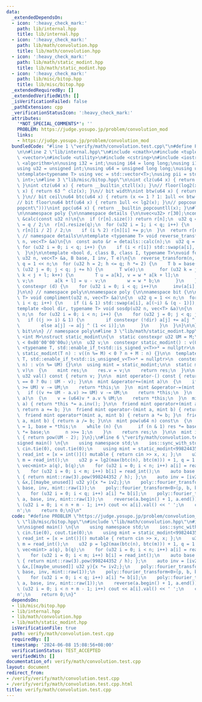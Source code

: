 ```yaml
---
data:
  _extendedDependsOn:
  - icon: ':heavy_check_mark:'
    path: lib/internal.hpp
    title: lib/internal.hpp
  - icon: ':heavy_check_mark:'
    path: lib/math/convolution.hpp
    title: lib/math/convolution.hpp
  - icon: ':heavy_check_mark:'
    path: lib/math/static_modint.hpp
    title: lib/math/static_modint.hpp
  - icon: ':heavy_check_mark:'
    path: lib/misc/bitop.hpp
    title: lib/misc/bitop.hpp
  _extendedRequiredBy: []
  _extendedVerifiedWith: []
  _isVerificationFailed: false
  _pathExtension: cpp
  _verificationStatusIcon: ':heavy_check_mark:'
  attributes:
    '*NOT_SPECIAL_COMMENTS*': ''
    PROBLEM: https://judge.yosupo.jp/problem/convolution_mod
    links:
    - https://judge.yosupo.jp/problem/convolution_mod
  bundledCode: "#line 1 \"verify/math/convolution.test.cpp\"\n#define PROBLEM \"https://judge.yosupo.jp/problem/convolution_mod\"\
    \n\n#line 2 \"lib/internal.hpp\"\n#include <cmath>\n#include <tuple>\n#include\
    \ <vector>\n#include <utility>\n#include <cstring>\n#include <iostream>\n#include\
    \ <algorithm>\n\nusing i32 = int;\nusing i64 = long long;\nusing i128 = __int128_t;\n\
    using u32 = unsigned int;\nusing u64 = unsigned long long;\nusing u128 = __uint128_t;\n\
    \ntemplate<typename T> using vec = std::vector<T>;\nusing pii = std::pair<int,\
    \ int>;\n#line 3 \"lib/misc/bitop.hpp\"\n\nint clz(u64 x) { return __builtin_clzll(x);\
    \ }\nint ctz(u64 x) { return __builtin_ctzll(x); }\n// floor(log2(x))\nint lg2(u64\
    \ x) { return 63 ^ clz(x); }\n// bit width\nint btw(u64 x) { return lg2(x) + 1;\
    \ }\n// bit ceil\nu64 btc(u64 x) { return (x <= 1 ? 1: 1ull << btw(x - 1)); }\n\
    // bit floor\nu64 btf(u64 x) { return 1ull << lg2(x); }\n// popcount\n__attribute__((target(\"\
    popcnt\")))\nint ppc(u64 x) { return __builtin_popcountll(x); }\n#line 3 \"lib/math/convolution.hpp\"\
    \n\nnamespace poly {\n\nnamespace details {\n\nvec<u32> r[30];\nconst vec<u32>\
    \ &calc(const u32 n)\n{\n  if (r[n].size()) return r[n];\n  u32 q = 1 << n, p\
    \ = q / 2;\n  r[n].resize(q);\n  for (u32 i = 1; i < q; i++) {\n    r[n][i] =\
    \ r[n][i / 2] / 2;\n    if (i % 2) r[n][i] += p;\n  }\n  return r[n];\n}\n\n}\
    \ // namespace details\n\ntemplate <typename T> void reverse_transform(const u32\
    \ n, vec<T> &a)\n{\n  const auto &r = details::calc(n);\n  u32 q = 1 << n;\n \
    \ for (u32 i = 0; i < q; i++) {\n    if (i < r[i]) std::swap(a[i], a[r[i]]);\n\
    \  }\n}\n\ntemplate <bool d, class B, class I, typename T>\nvoid fourier_transform(const\
    \ u32 n, vec<T> &a, B base, I inv, T e)\n{\n  reverse_transform(n, a);\n  u32\
    \ q = 1 << n;\n  for (u32 h = 2; h <= q; h *= 2) {\n    T b = base(h);\n    for\
    \ (u32 j = 0; j < q; j += h) {\n      T w(e);\n      for (u32 k = j, l = h / 2;\
    \ k < j + l; k++) {\n        T u = a[k], v = w * a[k + l];\n        a[k] = u +\
    \ v;\n        a[k + l] = u - v;\n        w = w * b;\n      }\n    }\n  }\n  if\
    \ constexpr (d) {\n    for (u32 i = 0; i < q; i++)\n      inv(a[i], q);\n  }\n\
    }\n\n} // namespace poly\n\nnamespace poly {\n\nnamespace bit {\n\ntemplate <typename\
    \ T> void compliment(u32 n, vec<T> &a)\n{\n  u32 q = 1 << n;\n  for (u32 i = 0;\
    \ i < q; i++) {\n    if (i & 1) std::swap(a[i], a[(~i) & (q - 1)]);\n  }\n}\n\n\
    template <bool dir, typename T> void sosdp(u32 n, vec<T> &a)\n{\n  u32 q = 1 <<\
    \ n;\n  for (u32 i = 0; i < n; i++) {\n    for (u32 j = 0; j < q; j++) {\n   \
    \   if ((j >> i) & 1) {\n        if constexpr (!dir) a[j] += a[j ^ (1 << i)];\n\
    \        else a[j] -= a[j ^ (1 << i)];\n      }\n    }\n  }\n}\n\n} // namespace\
    \ bit\n\n} // namespace poly\n#line 3 \"lib/math/static_modint.hpp\"\n\ntemplate\
    \ <int M>\nstruct static_modint\n{\n  static constexpr u32 UM = M;\n  static_assert(UM\
    \ < 0x80'00'00'00u);\n\n  u32 v;\n  constexpr static_modint() : v(0) {}\n\n  template\
    \ <typename T, std::enable_if_t<std::is_signed_v<T>>* = nullptr>\n  constexpr\
    \ static_modint(T n) : v((n %= M) < 0 ? n + M : n) {}\n\n  template <typename\
    \ T, std::enable_if_t<std::is_unsigned_v<T>>* = nullptr>\n  constexpr static_modint(T\
    \ n) : v(n %= UM) {}\n\n  using mint = static_modint;\n\n  static mint raw(u32\
    \ v)\n  {\n    mint res;\n    res.v = v;\n    return res;\n  }\n\n  constexpr\
    \ u32 val() const { return v; }\n\n  mint operator-() const { return mint::raw(v\
    \ == 0 ? 0u : UM - v); }\n\n  mint &operator+=(mint a)\n  {\n    if ((v += a.v)\
    \ >= UM) v -= UM;\n    return *this;\n  }\n  mint &operator-=(mint a)\n  {\n \
    \   if ((v += UM - a.v) >= UM) v -= UM;\n    return *this;\n  }\n  mint &operator*=(mint\
    \ a)\n  {\n    v = (u64)v * a.v % UM;\n    return *this;\n  }\n  mint &operator/=(mint\
    \ a) { return *this *= a.inv(); }\n\n  friend mint operator+(mint a, mint b) {\
    \ return a += b; }\n  friend mint operator-(mint a, mint b) { return a -= b; }\n\
    \  friend mint operator*(mint a, mint b) { return a *= b; }\n  friend mint operator/(mint\
    \ a, mint b) { return a /= b; }\n\n  mint pow(u64 n) const\n  {\n    mint res\
    \ = 1, base = *this;\n    while (n) {\n      if (n & 1) res *= base;\n      base\
    \ *= base;\n      n >>= 1;\n    }\n    return res;\n  }\n\n  mint inv() const\
    \ { return pow(UM - 2); }\n};\n#line 6 \"verify/math/convolution.test.cpp\"\n\n\
    signed main() \n{\n    using namespace std;\n    ios::sync_with_stdio(false);\
    \ cin.tie(0), cout.tie(0);\n    using mint = static_modint<998244353>;\n    auto\
    \ read_int = [x = int()]() mutable { return cin >> x, x; };\n    u32 n = read_int(),\
    \ m = read_int();\n    u32 p = lg2(max(btc(n), btc(m))) + 1, q = 1 << p;\n   \
    \ vec<mint> a(q), b(q);\n    for (u32 i = 0; i < n; i++) a[i] = read_int();\n\
    \    for (u32 i = 0; i < m; i++) b[i] = read_int();\n    auto base = [](u32 h)\
    \ { return mint::raw(3).pow(998244352 / h); };\n    auto inv = [iv2 = mint(q).inv()](mint\
    \ &x,[[maybe_unused]] u32 y){x *= iv2;};\n    poly::fourier_transform<0>(p, a,\
    \ base, inv, mint::raw(1));\n    poly::fourier_transform<0>(p, b, base, inv, mint::raw(1));\n\
    \    for (u32 i = 0; i < q; i++) a[i] *= b[i];\n    poly::fourier_transform<1>(p,\
    \ a, base, inv, mint::raw(1));\n    reverse(a.begin() + 1, a.end());\n    for\
    \ (u32 i = 0; i < n + m - 1; i++) cout << a[i].val() << ' ';\n    cout << '\\\
    n';\n    return 0;\n}\n"
  code: "#define PROBLEM \"https://judge.yosupo.jp/problem/convolution_mod\"\n\n#include\
    \ \"lib/misc/bitop.hpp\"\n#include \"lib/math/convolution.hpp\"\n#include \"lib/math/static_modint.hpp\"\
    \n\nsigned main() \n{\n    using namespace std;\n    ios::sync_with_stdio(false);\
    \ cin.tie(0), cout.tie(0);\n    using mint = static_modint<998244353>;\n    auto\
    \ read_int = [x = int()]() mutable { return cin >> x, x; };\n    u32 n = read_int(),\
    \ m = read_int();\n    u32 p = lg2(max(btc(n), btc(m))) + 1, q = 1 << p;\n   \
    \ vec<mint> a(q), b(q);\n    for (u32 i = 0; i < n; i++) a[i] = read_int();\n\
    \    for (u32 i = 0; i < m; i++) b[i] = read_int();\n    auto base = [](u32 h)\
    \ { return mint::raw(3).pow(998244352 / h); };\n    auto inv = [iv2 = mint(q).inv()](mint\
    \ &x,[[maybe_unused]] u32 y){x *= iv2;};\n    poly::fourier_transform<0>(p, a,\
    \ base, inv, mint::raw(1));\n    poly::fourier_transform<0>(p, b, base, inv, mint::raw(1));\n\
    \    for (u32 i = 0; i < q; i++) a[i] *= b[i];\n    poly::fourier_transform<1>(p,\
    \ a, base, inv, mint::raw(1));\n    reverse(a.begin() + 1, a.end());\n    for\
    \ (u32 i = 0; i < n + m - 1; i++) cout << a[i].val() << ' ';\n    cout << '\\\
    n';\n    return 0;\n}"
  dependsOn:
  - lib/misc/bitop.hpp
  - lib/internal.hpp
  - lib/math/convolution.hpp
  - lib/math/static_modint.hpp
  isVerificationFile: true
  path: verify/math/convolution.test.cpp
  requiredBy: []
  timestamp: '2024-06-08 15:08:56+08:00'
  verificationStatus: TEST_ACCEPTED
  verifiedWith: []
documentation_of: verify/math/convolution.test.cpp
layout: document
redirect_from:
- /verify/verify/math/convolution.test.cpp
- /verify/verify/math/convolution.test.cpp.html
title: verify/math/convolution.test.cpp
---
```

